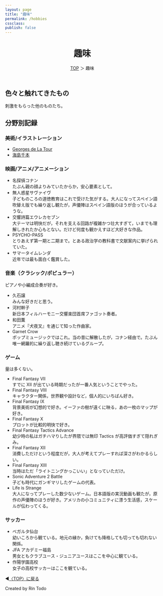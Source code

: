 ```yaml
---
layout: page
title: "趣味"
permalink: /hobbies
cssclass:
publish: false
---
```




<html lang="ja">
   <head>

   </head>
    <body>
        <div class="wrap">
            <header>
                <h1>趣味</h1>
                <span><a href="/index.html">TOP</a> ＞ 趣味</span>
            </header>
            <main>
            <h2>色々と触れてきたもの</h2>
            <p>刺激をもらった他のものたち。</p>
            <h2>分野別記録</h2>
            <h3>美術/イラストレーション</h3>
            <ul>
                <li><a href="https://fr.wikipedia.org/wiki/Georges_de_La_Tour">Georges de La Tour</a></li>
                <li><a href="https://umishimasite.wixsite.com/my-site">海島千本</a></li>
            </ul>
            <h3>映画/アニメ/アニメーション</h3>
            <ul>
                <li>名探偵コナン</li>たぶん親の顔よりみていたからか，安心要素として。
                <li>無人惑星サヴァイヴ</li>子どものころの道徳教育はこれで受けた気がする。大人になってスペイン語吹替え版でも繰り返し観たが，声優陣はスペイン語版のほうが合っているような。
                <li>交響詩篇エウレカセブン</li>大テーマは明快だが，それを支える回路が複雑かつ壮大すぎて，いまでも理解しきれたか心もとない。だけど何度も観かえすほど大好きな作品。
                <li>PSYCHO-PASS</li>とりあえず第一期と二期まで。とある政治学の教科書で文献案内に挙げられていた。
                <li>サマータイムレンダ</li>近年では最も面白く鑑賞した。                
            </ul>
            <h3>音楽（クラシック/ポピュラー）</h3>ピアノや小編成合奏が好き。
            <ul>
                <li>久石譲</li>みんな好きだと思う。
                <li>河村幹子</li>新日本フィルハーモニー交響楽団首席ファゴット奏者。
                <li>和田薫</li>アニメ『犬夜叉』を通じて知った作曲家。
                <li>Garnet Crow</li>ポップミュージックではこれ。当の昔に解散したが，コナン経由で。たぶん唯一網羅的に繰り返し聴き続けているグループ。
            </ul>
            <h3>ゲーム</h3>量は多くない。
            <ul>
                <li>Final Fantasy VII</li>すでに XII が出ている時期だったが一番人気ということでやった。
                <li>Final Fantasy VIII</li>キャラクター関係，世界観や設計など，個人的にいちばん好き。
                <li>Final Fantasy IX</li>背景美術が幻想的で好き。イーファの樹が遠くに映る，あの一枚のマップが好き。
                <li>Final Fantasy X</li>プロットが比較的明快で好き。
                <li>Final Fantasy Tactics Advance</li>幼少時の私はガチハマりしたが界隈では無印 Tactics が高評価すぎて隠れぎみ。
                <li>Final Fantasy XII</li>消費しただけという程度だが，大人が考えてプレーすれば深さがわかるらしい。
                <li>Final Fantasy XIII</li>当時はただ「ライトニングかっこいい」となっていただけ。
                <li>Sonic Adventure 2 Battle</li>子ども時代にガンギマリしたゲームの代表。
                <li>Life is Strange</li>大人になってプレーした数少ないゲーム。日本語版の実況動画も観たが，原作の声優陣のほうが好き。アメリカの小コミュニティに漂う生活感，スケールが伝わってくる。
            </ul>
            <h3>サッカー</h3>
            <ul>
                <li>ベガルタ仙台</li>幼いころから観ている。地元の縁か，負けても降格しても切っても切れない関係。
                <li>JFA アカデミー福島</li>男女ともクラブユース・ジュニアユースはここを中心に観ている。
                <li>作陽学園高校</li>女子の高校サッカーはここを観ている。                
            </ul>
            </main>
            <footer class="footer">
                <p>◀<a href="/index.html">〈TOP〉に戻る</a></p>
                Created by Rin Todo
            </footer>
        </div>
    </body>
</html>
